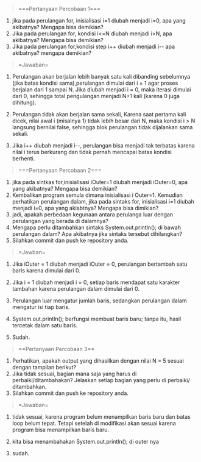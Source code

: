 >===Pertanyaan Percobaan 1===

1. jika pada perulangan for, inisialisasi i=1 diubah menjadi i=0, apa yang akibatnya? Mengapa bisa demikian?
2. Jika pada perulangan for, kondisi i<=N diubah menjadi i>N, apa akibatnya? Mengapa bisa demikian?
3. Jika pada perulangan for,kondisi step i++ diubah menjadi i-- apa akibatnya? mengapa demikian?

>=Jawaban=
1. Perulangan akan berjalan lebih banyak satu kali dibanding sebelumnya (jika batas kondisi sama),perulangan dimulai dari i = 1 agar proses berjalan dari 1 sampai N. Jika diubah menjadi i = 0, maka iterasi dimulai dari 0, sehingga total pengulangan menjadi N+1 kali (karena 0 juga dihitung).

2. Perulangan tidak akan berjalan sama sekali, Karena saat pertama kali dicek, nilai awal i (misalnya 1) tidak lebih besar dari N, maka kondisi i > N langsung bernilai false, sehingga blok perulangan tidak dijalankan sama sekali.

3. Jika i++ diubah menjadi i--, perulangan bisa menjadi tak terbatas karena nilai i terus berkurang dan tidak pernah mencapai batas kondisi berhenti.



>===Pertanyaan Percobaan 2===

1. jika pada sintkas for,inisialisasi iOuter=1 diubah menjadi iOuter=0, apa yang akibatnya? Mengapa bisa demikian?
2. Kembalikan program semula dimana inisialisasi i Outer=1. Kemudian perhatikan perulangan dalam, jika pada sintaks for, inisialisasi i=1 diubah menjadi i=0, apa yang akiabtnya? Mengapa bisa dimikian?
3. jadi, apakah perbedaan kegunaan antara perulanga luar dengan perulangan yang berada di dalamnya?
4. Mengapa perlu ditambahkan sintaks System.out.println(); di bawah perulangan dalam? Apa akibatnya jika sintaks tersebut dihilangkan?
5. Silahkan commit dan push ke repository anda.

>=Jawban=
1. Jika iOuter = 1 diubah menjadi iOuter = 0, perulangan bertambah satu baris karena dimulai dari 0.

2. Jika i = 1 diubah menjadi i = 0, setiap baris mendapat satu karakter tambahan karena perulangan dalam dimulai dari 0.

3. Perulangan luar mengatur jumlah baris, sedangkan perulangan dalam mengatur isi tiap baris.

4. System.out.println(); berfungsi membuat baris baru; tanpa itu, hasil tercetak dalam satu baris.

5. Sudah. 


>==Pertanyaan Percobaan 3==

1. Perhatikan, apakah output yang dihasilkan dengan nilai N = 5 sesuai dengan tampilan berikut?
2. Jika tidak sesuai, bagian mana saja yang harus di perbaiki/ditambahakan? Jelaskan setiap bagian yang perlu di perbaiki/ ditambahkan.
3. Silahkan commit dan push ke repository anda.

>=Jawaban=
1. tidak sesuai, karena program belum menampilkan baris baru dan batas loop belum tepat. Tetapi setelah di modifikasi akan sesuai karena program bisa menampilkan baris baru.

2. kita bisa menambahakan System.out.println(); di outer nya

3. sudah.
